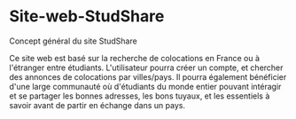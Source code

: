 # Site-web-StudShare
Concept général du site StudShare

Ce site web est basé sur la recherche de colocations en France ou à l'étranger entre étudiants. L'utilisateur pourra créer un compte, et chercher des annonces de colocations par villes/pays. Il pourra également bénéficier d'une large communauté où d'étudiants du monde entier pouvant intéragir et se partager les bonnes adresses, les bons tuyaux, et les essentiels à savoir avant de partir en échange dans un pays.
